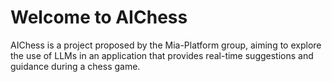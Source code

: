 # Welcome to AIChess

AIChess is a project proposed by the Mia-Platform group, aiming to explore the use of LLMs in an application that provides real-time suggestions and guidance during a chess game.
